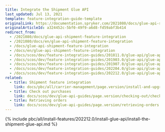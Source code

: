 ```yaml
---
title: Integrate the Shipment Glue API
last_updated: Jul 13, 2021
template: feature-integration-guide-template
originalLink: https://documentation.spryker.com/2021080/docs/glue-api-shipment-feature-integration
originalArticleId: a324452c-5bf0-49f9-a6d8-fd59abf3b414
redirect_from:
  - /2021080/docs/glue-api-shipment-feature-integration
  - /2021080/docs/en/glue-api-shipment-feature-integration
  - /docs/glue-api-shipment-feature-integration
  - /docs/en/glue-api-shipment-feature-integration
  - /docs/scos/dev/feature-integration-guides/201811.0/glue-api/glue-api-shipment-feature-integration.html
  - /docs/scos/dev/feature-integration-guides/201903.0/glue-api/glue-api-shipment-feature-integration.html
  - /docs/scos/dev/feature-integration-guides/201907.0/glue-api/glue-api-shipment-feature-integration.html
  - /docs/scos/dev/feature-integration-guides/202204.0/glue-api/glue-api-shipment-feature-integration.html
  - /docs/scos/dev/feature-integration-guides/202212.0/glue-api/glue-api-shipment-feature-integration.html  
related:
  - title: Shipment feature integration
    link: docs/pbc/all/carrier-management/page.version/install-and-upgrade/integrate-the-shipment-feature.html
  - title: Check out purchases
    link: docs/scos/dev/glue-api-guides/page.version/checking-out/checking-out-purchases.html
  - title: Retrieving orders
    link: docs/scos/dev/glue-api-guides/page.version/retrieving-orders.html
---
```


{% include pbc/all/install-features/202212.0/install-glue-api/install-the-shipment-glue-api.md %} <!-- To edit, see /_includes/pbc/all/install-features/202212.0/install-glue-api/install-the-shipment-glue-api.md -->
